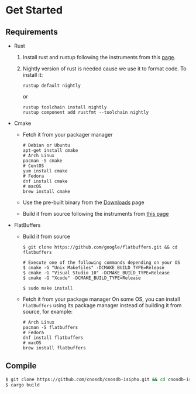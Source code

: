 # Get Started

## Requirements

* Rust

    1. Install rust and rustup following the instruments from this [page](https://www.rust-lang.org/tools/install).

    2. Nightly version of rust is needed cause we use it to format code. To install
    it:

        ```shell
        rustup default nightly
        ```

        or

        ```
        rustup toolchain install nightly
        rustup component add rustfmt --toolchain nightly
        ```

* Cmake

    * Fetch it from your packager manager

        ```shell
        # Debian or Ubuntu
        apt-get install cmake 
        # Arch Linux
        pacman -S cmake 
        # CentOS
        yum install cmake 
        # Fedora
        dnf install cmake 
        # macOS
        brew install cmake 
        ```
    * Use the pre-built binary from the [Downloads](https://cmake.org/download/) page
    * Build it from source following the instruments from [this page](https://cmake.org/install/)

* FlatBuffers
    * Build it from source

        ```shell
        $ git clone https://github.com/google/flatbuffers.git && cd flatbuffers

        # Execute one of the following commands depending on your OS
        $ cmake -G "Unix Makefiles" -DCMAKE_BUILD_TYPE=Release
        $ cmake -G "Visual Studio 10" -DCMAKE_BUILD_TYPE=Release
        $ cmake -G "Xcode" -DCMAKE_BUILD_TYPE=Release
        
        $ sudo make install
        ```

    * Fetch it from your package manager
     On some OS, you can install `FlatBuffers` using its package manager 
     instead of building it from source, for example:

         ```shell
         # Arch Linux
         pacman -S flatbuffers 
         # Fedora
         dnf install flatbuffers 
         # macOS
         brew install flatbuffers 
         ```

## Compile

```sh
$ git clone https://github.com/cnosdb/cnosdb-isipho.git && cd cnosdb-isipho 
$ cargo build
```
